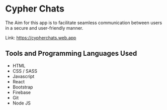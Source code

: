 # Cypher Chats

The Aim for this app is to facilitate seamless communication between users in a secure and user-friendly manner. 

Link: https://cypherchats.web.app

## Tools and Programming Languages Used

- HTML
- CSS / SASS
- Javascript
- React
- Bootstrap
- Firebase
- Git
- Node JS 
